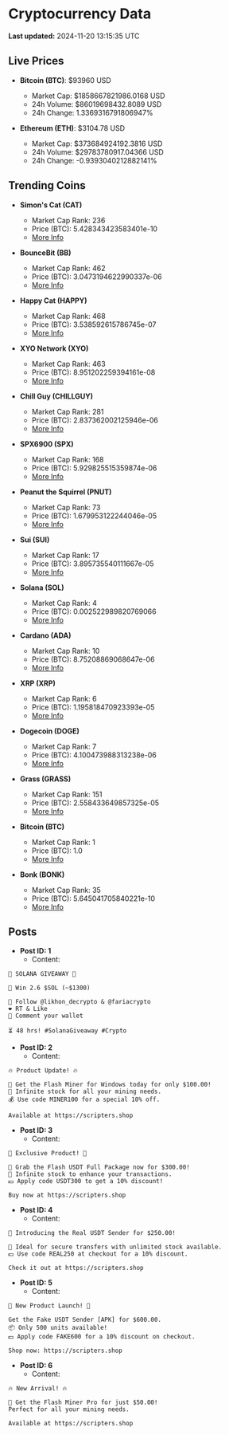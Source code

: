 # Cryptocurrency Data

**Last updated:** 2024-11-20 13:15:35 UTC

## Live Prices
- **Bitcoin (BTC)**: $93960 USD
  - Market Cap: $1858667821986.0168 USD
  - 24h Volume: $86019698432.8089 USD
  - 24h Change: 1.3369316791806947%

- **Ethereum (ETH)**: $3104.78 USD
  - Market Cap: $373684924192.3816 USD
  - 24h Volume: $29783780917.04366 USD
  - 24h Change: -0.9393040212882141%

## Trending Coins
- **Simon's Cat (CAT)**
  - Market Cap Rank: 236
  - Price (BTC): 5.428343423583401e-10
  - [More Info](https://www.coingecko.com/en/coins/simons-cat)

- **BounceBit (BB)**
  - Market Cap Rank: 462
  - Price (BTC): 3.0473194622990337e-06
  - [More Info](https://www.coingecko.com/en/coins/bouncebit)

- **Happy Cat (HAPPY)**
  - Market Cap Rank: 468
  - Price (BTC): 3.538592615786745e-07
  - [More Info](https://www.coingecko.com/en/coins/happycat)

- **XYO Network (XYO)**
  - Market Cap Rank: 463
  - Price (BTC): 8.951202259394161e-08
  - [More Info](https://www.coingecko.com/en/coins/xyo-network)

- **Chill Guy (CHILLGUY)**
  - Market Cap Rank: 281
  - Price (BTC): 2.837362002125946e-06
  - [More Info](https://www.coingecko.com/en/coins/chill-guy)

- **SPX6900 (SPX)**
  - Market Cap Rank: 168
  - Price (BTC): 5.929825515359874e-06
  - [More Info](https://www.coingecko.com/en/coins/spx6900)

- **Peanut the Squirrel (PNUT)**
  - Market Cap Rank: 73
  - Price (BTC): 1.679953122244046e-05
  - [More Info](https://www.coingecko.com/en/coins/peanut-the-squirrel)

- **Sui (SUI)**
  - Market Cap Rank: 17
  - Price (BTC): 3.895735540111667e-05
  - [More Info](https://www.coingecko.com/en/coins/sui)

- **Solana (SOL)**
  - Market Cap Rank: 4
  - Price (BTC): 0.002522989820769066
  - [More Info](https://www.coingecko.com/en/coins/solana)

- **Cardano (ADA)**
  - Market Cap Rank: 10
  - Price (BTC): 8.75208869068647e-06
  - [More Info](https://www.coingecko.com/en/coins/cardano)

- **XRP (XRP)**
  - Market Cap Rank: 6
  - Price (BTC): 1.195818470923393e-05
  - [More Info](https://www.coingecko.com/en/coins/xrp)

- **Dogecoin (DOGE)**
  - Market Cap Rank: 7
  - Price (BTC): 4.100473988313238e-06
  - [More Info](https://www.coingecko.com/en/coins/dogecoin)

- **Grass (GRASS)**
  - Market Cap Rank: 151
  - Price (BTC): 2.558433649857325e-05
  - [More Info](https://www.coingecko.com/en/coins/grass)

- **Bitcoin (BTC)**
  - Market Cap Rank: 1
  - Price (BTC): 1.0
  - [More Info](https://www.coingecko.com/en/coins/bitcoin)

- **Bonk (BONK)**
  - Market Cap Rank: 35
  - Price (BTC): 5.645041705840221e-10
  - [More Info](https://www.coingecko.com/en/coins/bonk)

## Posts
- **Post ID: 1**
  - Content:
```
🚀 SOLANA GIVEAWAY 🚀

🎁 Win 2.6 $SOL (~$1300)

🤝 Follow @likhon_decrypto & @fariacrypto
❤️ RT & Like
💬 Comment your wallet

⏳ 48 hrs! #SolanaGiveaway #Crypto
```

- **Post ID: 2**
  - Content:
```
🔥 Product Update! 🔥

🚀 Get the Flash Miner for Windows today for only $100.00!
🔋 Infinite stock for all your mining needs.
💰 Use code MINER100 for a special 10% off.

Available at https://scripters.shop
```

- **Post ID: 3**
  - Content:
```
🎁 Exclusive Product! 🎁

💸 Grab the Flash USDT Full Package now for $300.00!
🎉 Infinite stock to enhance your transactions.
💵 Apply code USDT300 to get a 10% discount!

Buy now at https://scripters.shop
```

- **Post ID: 4**
  - Content:
```
💎 Introducing the Real USDT Sender for $250.00!

💼 Ideal for secure transfers with unlimited stock available.
💵 Use code REAL250 at checkout for a 10% discount.

Check it out at https://scripters.shop
```

- **Post ID: 5**
  - Content:
```
🚀 New Product Launch! 🚀

Get the Fake USDT Sender [APK] for $600.00.
📦 Only 500 units available!
💵 Apply code FAKE600 for a 10% discount on checkout.

Shop now: https://scripters.shop
```

- **Post ID: 6**
  - Content:
```
🔥 New Arrival! 🔥

💸 Get the Flash Miner Pro for just $50.00!
Perfect for all your mining needs.

Available at https://scripters.shop
```

